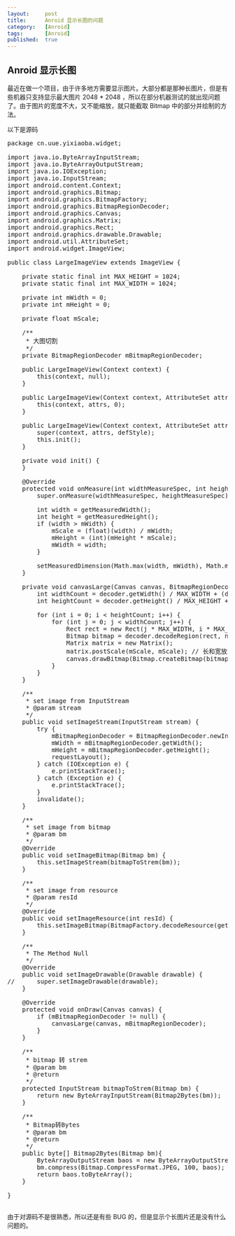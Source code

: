 ```yaml
---
layout:		post
title:		Anroid 显示长图的问题
category:	[Anroid]
tags:		[Anroid]
published:	true
---
```

Anroid 显示长图
---

最近在做一个项目，由于许多地方需要显示图片。大部分都是那种长图片，但是有些机器只支持显示最大图片 2048 * 2048 ，所以在部分机器测试的就出现问题了。由于图片的宽度不大，又不能缩放，就只能截取 Bitmap 中的部分并绘制的方法。

<!--break-->

以下是源码

<pre class="printprtty linenum">
package cn.uue.yixiaoba.widget;

import java.io.ByteArrayInputStream;
import java.io.ByteArrayOutputStream;
import java.io.IOException;
import java.io.InputStream;
import android.content.Context;
import android.graphics.Bitmap;
import android.graphics.BitmapFactory;
import android.graphics.BitmapRegionDecoder;
import android.graphics.Canvas;
import android.graphics.Matrix;
import android.graphics.Rect;
import android.graphics.drawable.Drawable;
import android.util.AttributeSet;
import android.widget.ImageView;

public class LargeImageView extends ImageView {
	
	private static final int MAX_HEIGHT = 1024;
	private static final int MAX_WIDTH = 1024;
	
	private int mWidth = 0;
	private int mHeight = 0;
	
	private float mScale;
	
	/**
	 * 大图切割
	 */
	private BitmapRegionDecoder mBitmapRegionDecoder;
	
	public LargeImageView(Context context) {
		this(context, null);
	}

	public LargeImageView(Context context, AttributeSet attrs) {
		this(context, attrs, 0);
	}

	public LargeImageView(Context context, AttributeSet attrs, int defStyle) {
		super(context, attrs, defStyle);
		this.init();
	}
	
	private void init() {
	}
	
	@Override
	protected void onMeasure(int widthMeasureSpec, int heightMeasureSpec) {
		super.onMeasure(widthMeasureSpec, heightMeasureSpec);
		
		int width = getMeasuredWidth();
		int height = getMeasuredHeight();
		if (width > mWidth) {
			mScale = (float)(width) / mWidth;
			mHeight = (int)(mHeight * mScale);
			mWidth = width;
		}
		
		setMeasuredDimension(Math.max(width, mWidth), Math.max(height, mHeight));
	}
	
	private void canvasLarge(Canvas canvas, BitmapRegionDecoder decoder) {
		int widthCount = decoder.getWidth() / MAX_WIDTH + (decoder.getWidth() % MAX_WIDTH == 0 ? 0 : 1);
		int heightCount = decoder.getHeight() / MAX_HEIGHT + (decoder.getWidth() % MAX_HEIGHT == 0 ? 0 : 1);
		
		for (int i = 0; i < heightCount; i++) {
			for (int j = 0; j < widthCount; j++) {
				Rect rect = new Rect(j * MAX_WIDTH, i * MAX_HEIGHT, ((j + 1) * MAX_WIDTH < decoder.getWidth()) ? (j + 1) * MAX_WIDTH : decoder.getWidth(), ((i + 1) * MAX_HEIGHT < decoder.getHeight()) ? (i + 1) * MAX_HEIGHT : decoder.getHeight()); 
				Bitmap bitmap = decoder.decodeRegion(rect, null);
				Matrix matrix = new Matrix();
				matrix.postScale(mScale, mScale); // 长和宽放大缩小的比例
				canvas.drawBitmap(Bitmap.createBitmap(bitmap, 0, 0, bitmap.getWidth(), bitmap.getHeight(), matrix, true), rect.left  * mScale, rect.top * mScale, null);
			}
		}
	}

	/**
	 * set image from InputStream
	 * @param stream
	 */
	public void setImageStream(InputStream stream) {
		try {
			mBitmapRegionDecoder = BitmapRegionDecoder.newInstance(stream, true);
			mWidth = mBitmapRegionDecoder.getWidth();
			mHeight = mBitmapRegionDecoder.getHeight();
			requestLayout();
		} catch (IOException e) {
			e.printStackTrace();
		} catch (Exception e) {
			e.printStackTrace();
		}
		invalidate();
	}
	
	/**
	 * set image from bitmap
	 * @param bm
	 */
	@Override
	public void setImageBitmap(Bitmap bm) {
		this.setImageStream(bitmapToStrem(bm));
	}
	
	/**
	 * set image from resource
	 * @param resId
	 */
	@Override
	public void setImageResource(int resId) {
		this.setImageBitmap(BitmapFactory.decodeResource(getResources(), resId));
	}
	
	/**
	 * The Method Null
	 */
	@Override
	public void setImageDrawable(Drawable drawable) {
//		super.setImageDrawable(drawable);
	}
	
	@Override
	protected void onDraw(Canvas canvas) {
		if (mBitmapRegionDecoder != null) {
			canvasLarge(canvas, mBitmapRegionDecoder);
		}
	}
	
	/**
	 * bitmap 转 strem
	 * @param bm
	 * @return
	 */
	protected InputStream bitmapToStrem(Bitmap bm) {
        return new ByteArrayInputStream(Bitmap2Bytes(bm));
	}
	
	/**
	 * Bitmap转Bytes
	 * @param bm
	 * @return
	 */
	public byte[] Bitmap2Bytes(Bitmap bm){    
		ByteArrayOutputStream baos = new ByteArrayOutputStream();      
		bm.compress(Bitmap.CompressFormat.JPEG, 100, baos);      
		return baos.toByteArray();    
	}
	
}

</pre>

由于对源码不是很熟悉，所以还是有些 BUG 的，但是显示个长图片还是没有什么问题的。